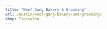 ```yaml
---
title: "Woof Gang Bakery & Grooming"
url: /austin/woof-gang-bakery-und-grooming/
shop: Tiersalon
---
```


